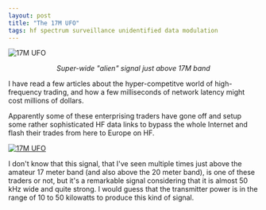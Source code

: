 ```yaml
---
layout: post
title: "The 17M UFO"
tags: hf spectrum surveillance unidentified data modulation
---
```


![17M UFO](/assets/img/17M_UFO.png)
*<center>Super-wide "alien" signal just above 17M band</center>*

I have read a few articles about the hyper-competitve world
of high-frequency trading, and how a few milliseconds of
network latency might cost millions of dollars.

Apparently some of these enterprising traders have gone off
and setup some rather sophisticated HF data links to bypass
the whole Internet and flash their trades from here to Europe
on HF.

[![17M UFO](/assets/img/17M_UFO.png)](https://photos.app.goo.gl/TCF2WVe5nV98EDuq7)

I don't know that this signal, that I've seen multiple times
just above the amateur 17 meter band (and also above the 20
meter band), is one of these traders or not, but it's a remarkable
signal considering that it is almost 50 kHz wide and quite 
strong. I would guess that the transmitter power is in the range
of 10 to 50 kilowatts to produce this kind of signal.
